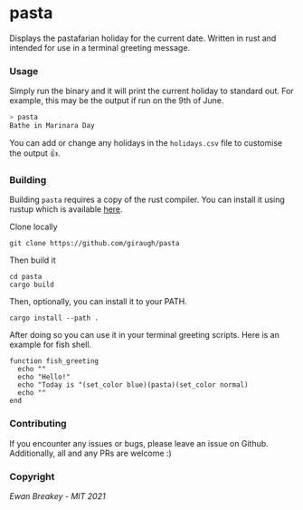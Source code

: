 # pasta
Displays the pastafarian holiday for the current date. Written in rust and intended for use in a terminal greeting message.

### Usage
Simply run the binary and it will print the current holiday to standard out. For example, this may be the output if run on the 9th of June.

```bash
> pasta
Bathe in Marinara Day
```

You can add or change any holidays in the `holidays.csv` file to customise the output :thumbsup:.

### Building

Building `pasta` requires a copy of the rust compiler. You can install it using rustup which is available [here](https://www.rust-lang.org/tools/install).

Clone locally
```
git clone https://github.com/giraugh/pasta
```

Then build it
```
cd pasta
cargo build
```

Then, optionally, you can install it to your PATH.
```
cargo install --path .
```

After doing so you can use it in your terminal greeting scripts. Here is an example for fish shell.
```fish
function fish_greeting
  echo ""
  echo "Hello!"
  echo "Today is "(set_color blue)(pasta)(set_color normal)
  echo ""
end
```

### Contributing
If you encounter any issues or bugs, please leave an issue on Github. Additionally, all and any PRs are welcome :)


### Copyright
*Ewan Breakey - MIT 2021*
